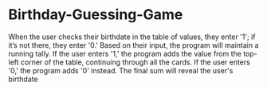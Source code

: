 # Birthday-Guessing-Game
When the user checks their birthdate in the table of values, they enter '1'; if it’s not there, they enter '0.' Based on their input, the program will maintain a running tally. If the user enters '1,' the program adds the value from the top-left corner of the table, continuing through all the cards. If the user enters '0,' the program adds '0' instead. The final sum will reveal the user's birthdate
